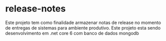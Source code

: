 # release-notes
Este projeto tem como finalidade armazenar notas de release no momento de entregas de sistemas para ambiente produtivo.
Este projeto esta sendo desenvolvimento em .net core 6 com banco de dados mongodb
